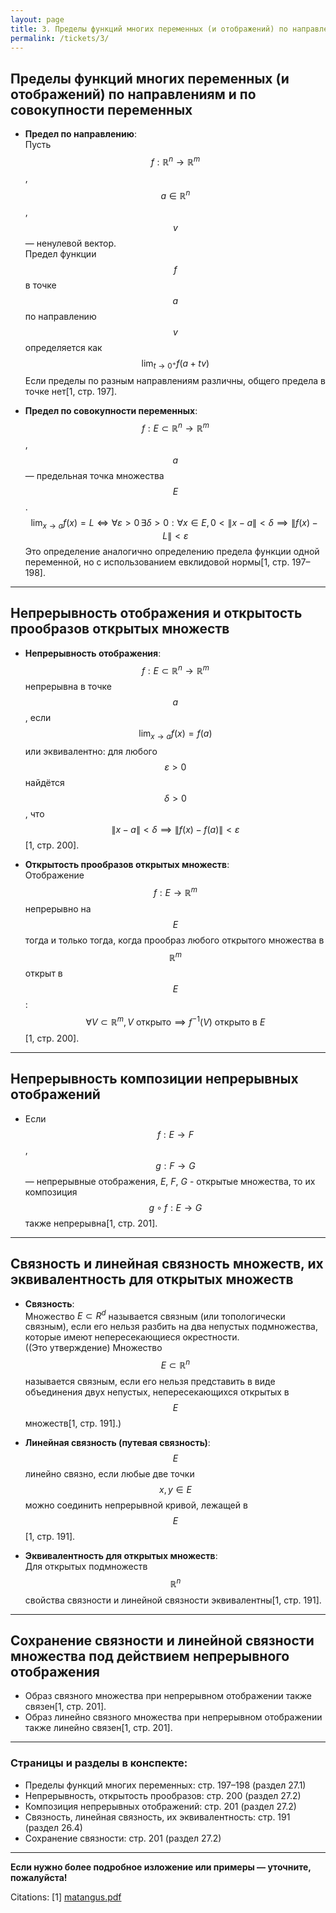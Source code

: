 ```yaml
---
layout: page
title: 3. Пределы функций многих переменных (и отображений) по направлениям и по совокупности переменных. Непрерывность отображения и открытость прообразов открытых множеств. Непрерывность композиции непрерывных отображений. Связность∗1 и линейная связность множеств, их эквивалентность для открытых множеств. Сохранение связности∗ и линейной связности множества под действием непрерывного отображения.
permalink: /tickets/3/
---
```

## **Пределы функций многих переменных (и отображений) по направлениям и по совокупности переменных**

- **Предел по направлению**:  
  Пусть $$ f: \mathbb{R}^n \to \mathbb{R}^m $$, $$ a \in \mathbb{R}^n $$, $$ v $$ — ненулевой вектор.  
  Предел функции $$ f $$ в точке $$ a $$ по направлению $$ v $$ определяется как  
  $$
  \lim_{t \to 0^+} f(a + tv)
  $$
  Если пределы по разным направлениям различны, общего предела в точке нет[1, стр. 197].

- **Предел по совокупности переменных**:  
  $$ f: E \subset \mathbb{R}^n \to \mathbb{R}^m $$, $$ a $$ — предельная точка множества $$ E $$.  
  $$
  \lim_{x \to a} f(x) = L \iff \forall \varepsilon > 0 \, \exists \delta > 0: \forall x \in E, 0 < \|x-a\| < \delta \implies \|f(x) - L\| < \varepsilon
  $$
  Это определение аналогично определению предела функции одной переменной, но с использованием евклидовой нормы[1, стр. 197–198].

---

## **Непрерывность отображения и открытость прообразов открытых множеств**

- **Непрерывность отображения**:  
  $$ f: E \subset \mathbb{R}^n \to \mathbb{R}^m $$ непрерывна в точке $$ a $$, если  
  $$
  \lim_{x \to a} f(x) = f(a)
  $$
  или эквивалентно: для любого $$ \varepsilon > 0 $$ найдётся $$ \delta > 0 $$, что  
  $$
  \|x - a\| < \delta \implies \|f(x) - f(a)\| < \varepsilon
  $$
[1, стр. 200].

- **Открытость прообразов открытых множеств**:  
  Отображение $$ f: E \to \mathbb{R}^m $$ непрерывно на $$ E $$ тогда и только тогда, когда прообраз любого открытого множества в $$ \mathbb{R}^m $$ открыт в $$ E $$:  
  $$
  \forall V \subset \mathbb{R}^m,\, V \text{ открыто} \implies f^{-1}(V) \text{ открыто в } E
  $$
[1, стр. 200].

---

## **Непрерывность композиции непрерывных отображений**

- Если $$ f: E \to F $$, $$ g: F \to G $$ — непрерывные отображения, $E$, $F$, $G$ - открытые множества,  то их композиция $$ g \circ f: E \to G $$ также непрерывна[1, стр. 201].

---

## **Связность и линейная связность множеств, их эквивалентность для открытых множеств**

- **Связность**:  
  Множество $E ⊂ R^d$ называется связным (или топологически связным), если его нельзя разбить на два непустых подмножества, которые имеют непересекающиеся окрестности.  
  ((Это утверждение) Множество $$ E \subset \mathbb{R}^n $$ называется связным, если его нельзя представить в виде объединения двух непустых, непересекающихся открытых в $$ E $$ множеств[1, стр. 191].)
  
- **Линейная связность (путевая связность)**:  
  $$ E $$ линейно связно, если любые две точки $$ x, y \in E $$ можно соединить непрерывной кривой, лежащей в $$ E $$[1, стр. 191].

- **Эквивалентность для открытых множеств**:  
  Для открытых подмножеств $$ \mathbb{R}^n $$ свойства связности и линейной связности эквивалентны[1, стр. 191].

---

## **Сохранение связности и линейной связности множества под действием непрерывного отображения**

- Образ связного множества при непрерывном отображении также связен[1, стр. 201].
- Образ линейно связного множества при непрерывном отображении также линейно связен[1, стр. 201].

---

### **Страницы и разделы в конспекте:**
- Пределы функций многих переменных: стр. 197–198 (раздел 27.1)
- Непрерывность, открытость прообразов: стр. 200 (раздел 27.2)
- Композиция непрерывных отображений: стр. 201 (раздел 27.2)
- Связность, линейная связность, их эквивалентность: стр. 191 (раздел 26.4)
- Сохранение связности: стр. 201 (раздел 27.2)

---

**Если нужно более подробное изложение или примеры — уточните, пожалуйста!**

Citations:
[1] [matangus.pdf](https://ppl-ai-file-upload.s3.amazonaws.com/web/direct-files/collection_711317b4-24f2-4d16-9975-0c19e8d7dac3/b204a07a-e1d2-4cb8-92f3-656e185292b3/matangus.pdf)